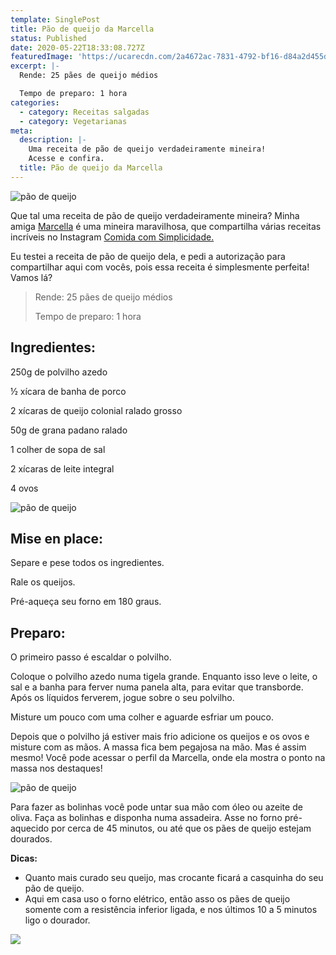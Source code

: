 ```yaml
---
template: SinglePost
title: Pão de queijo da Marcella
status: Published
date: 2020-05-22T18:33:08.727Z
featuredImage: 'https://ucarecdn.com/2a4672ac-7831-4792-bf16-d84a2d455d83/'
excerpt: |-
  Rende: 25 pães de queijo médios 

  Tempo de preparo: 1 hora 
categories:
  - category: Receitas salgadas
  - category: Vegetarianas
meta:
  description: |-
    Uma receita de pão de queijo verdadeiramente mineira!
    Acesse e confira.
  title: Pão de queijo da Marcella
---
```

![pão de queijo](https://ucarecdn.com/6365c51e-c3a1-44a5-a10c-0312d376e716/)

Que tal uma receita de pão de queijo verdadeiramente mineira? Minha amiga [Marcella](https://www.instagram.com/marcellarsilva/) é uma mineira maravilhosa, que compartilha várias receitas incríveis no Instagram [Comida com Simplicidade.](https://www.instagram.com/comidacomsimplicidade/) 

Eu testei a receita de pão de queijo dela, e pedi a autorização para compartilhar aqui com vocês, pois essa receita é simplesmente perfeita! Vamos lá? 

> Rende: 25 pães de queijo médios 
>
> Tempo de preparo: 1 hora 

## Ingredientes:

250g de polvilho azedo 

½ xícara de banha de porco 

2 xícaras de queijo colonial ralado grosso 

50g de grana padano ralado 

1 colher de sopa de sal 

2 xícaras de leite integral 

4 ovos 

![pão de queijo](https://ucarecdn.com/6a15d104-5b5b-409e-a8d7-02d069a74ce0/)

## 

## Mise en place:

Separe e pese todos os ingredientes. 

Rale os queijos. 

Pré-aqueça seu forno em 180 graus. 

## Preparo:

O primeiro passo é escaldar o polvilho.  

Coloque o polvilho azedo numa tigela grande. Enquanto isso leve o leite, o sal e a banha para ferver numa panela alta, para evitar que transborde. Após os líquidos ferverem, jogue sobre o seu polvilho.  

Misture um pouco com uma colher e aguarde esfriar um pouco. 

Depois que o polvilho já estiver mais frio adicione os queijos e os ovos e misture com as mãos. A massa fica bem pegajosa na mão. Mas é assim mesmo! Você pode acessar o perfil da Marcella, onde ela mostra o ponto na massa nos destaques! 

![pão de queijo](https://ucarecdn.com/0f5cb0ac-4129-4aa3-9d92-a5e90f4c1b5d/)

Para fazer as bolinhas você pode untar sua mão com óleo ou azeite de oliva. Faça as bolinhas e disponha numa assadeira. Asse no forno pré-aquecido por cerca de 45 minutos, ou até que os pães de queijo estejam dourados. 

**Dicas:** 

* Quanto mais curado seu queijo, mas crocante ficará a casquinha do seu pão de queijo. 
* Aqui em casa uso o forno elétrico, então asso os pães de queijo somente com a resistência inferior ligada, e nos últimos 10 a 5 minutos ligo o dourador.

![](https://ucarecdn.com/8f6086fe-dca8-435c-8640-a1ba417019df/)
